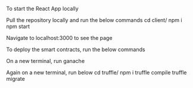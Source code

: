 To start the React App locally

Pull the repository locally and run the below commands
cd client/
npm i
npm start

Navigate to localhost:3000 to see the page

To deploy the smart contracts, run the below commands

On a new terminal, run ganache

Again on a new terminal, run below
cd truffle/
npm i
truffle compile
truffle migrate

